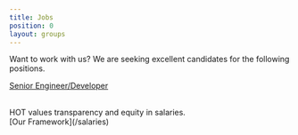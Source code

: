 ```yaml
---
title: Jobs
position: 0
layout: groups
---
```


Want to work with us? We are seeking excellent candidates for the following positions.

[Senior Engineer/Developer](https://hotosm.bamboohr.com/jobs/view.php?id=23&source=aWQ9MjU%3D)

<br />
HOT values transparency and equity in salaries.
<br />
[Our Framework](/salaries)
